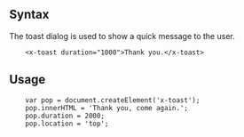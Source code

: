 
## Syntax

The toast dialog is used to show a quick message to the user.

```
	<x-toast duration="1000">Thank you.</x-toast>
```

## Usage

```
	var pop = document.createElement('x-toast');
	pop.innerHTML = 'Thank you, come again.';
	pop.duration = 2000;
	pop.location = 'top';

```



